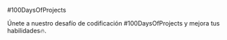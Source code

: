 #100DaysOfProjects

Únete a nuestro desafío de codificación #100DaysOfProjects y mejora tus habilidades🔥.

